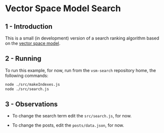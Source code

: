 # Vector Space Model Search

## 1 - Introduction

This is a small (in development) version of a search ranking algorithm based on the [vector space model](https://en.wikipedia.org/wiki/Vector_space_model).

## 2 - Running

To run this example, for now, run from the `vsm-search` repository home, the following commands:

```sh
node ./src/makeIndexes.js
node ./src/search.js
```

## 3 - Observations

- To change the search term edit the `src/search.js`, for now.

- To change the posts, edit the `posts/data.json`, for now.
